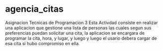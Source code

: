 # agencia_citas
Asignacion Tecnicas de Programacion 3
Esta Activdad consiste en realizar una aplicacion que gestione una lista de personas las cuales 
segun sus preferencias puedan solicitar una cita, la aplicacion se encargara de programar la cita, hora, y lugar, y luego 
y luego el usario debera cargar de esa cita si hubo compromiso en ella.

